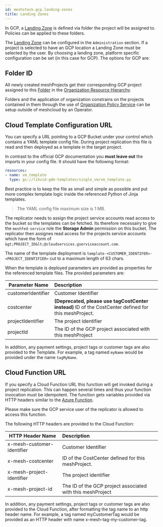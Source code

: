 ```yaml
---
id: meshstack.gcp.landing-zones
title: Landing Zones
---
```


In GCP, a [Landing Zone](./meshcloud.landing-zones.md) is defined via folder the project will be assigned to. Policies can be applied
to these folders.

The [Landing Zone](./meshcloud.landing-zones.md) can be configured in the `Administration` section. If a project is selected to have an GCP location a Landing Zone must be selected by the user. By choosing a landing zone, platform specific configuration can be set (in this case for GCP). The options for GCP are:

## Folder ID

All newly created meshProjects get their corresponding GCP project assigned to this [Folder](https://cloud.google.com/resource-manager/docs/creating-managing-folders) in the [Organization Resource Hierarchy](https://cloud.google.com/resource-manager/docs/cloud-platform-resource-hierarchy).

Folders and the application of organization constrains on the projects contained in them through the use of [Organization Policy Service](https://cloud.google.com/resource-manager/docs/organization-policy/overview) can be setup outside of meshcloud by an Operator.

## Cloud Template Configuration URL

You can specify a URL pointing to a GCP Bucket under your control which contains a YAML template config file. During project replication this file is read and then deployed as a template in the target project.

In contrast to the official GCP documentation you **must leave out** the imports in your config file. It should have the following format:

```yaml
resources:
- name: vm_template
  type: gs://likvid-gdm-templates/single_vm/vm_template.py
```

Best practice is to keep the file as small and simple as possible and put more complex template logic inside the referenced Python of Jinja templates.

> The YAML config file maximum size is 1 MB.

The replicator needs to assign the project service accounts read access to the bucket so the templates can be fetched. Its therefore necessairy to give the `meshfed-service` role the **Storage Admin** permission on this bucket. The replicator then assignes read access for the projects service accounts which have the form of `&gt;PROJECT_ID&lt;@cloudservices.gserviceaccount.com`.

The name of the template deployment is `template-<CUSTOMER_IDENTIFER>-<PROJECT_IDENTIFIER>` cut to a maximum length of 63 chars.

When the template is deployed parameters are provided as properties for the referenced template files. The provided parameters are:

| Parameter Name     | Description                                                                                           |
| ------------------ | :---------------------------------------------------------------------------------------------------- |
| customerIdentifier | Customer Identifier                                                                                   |
| costcenter         | **(Deprecated, please use tagCostCenter instead)** ID of the CostCenter defined for this meshProject. |
| projectIdentifier  | The project identifier                                                                                |
| projectId          | The ID of the GCP project associated with this meshProject                                            |

In addition, any payment settings, project tags or customer tags are also provided to the Template. For example, a tag named `myName` would be provided under the name `tagMyName`.

## Cloud Function URL

If you specify a Cloud Function URL this function will get invoked during a project replication. This can happen several times and thus your function invocation must be idempotent. The function gets variables provided via HTTP headers similar to the [Azure Function](./meshstack.azure.landing-zones.md#azure-function).

Please make sure the GCP service user of the replicator is allowed to access this function.

The following HTTP headers are provided to the Cloud Function:

| HTTP Header Name           | Description                                                |
| -------------------------- | :--------------------------------------------------------- |
| x-mesh-customer-identifier | Customer Identifier                                        |
| x-mesh-costcenter          | ID of the CostCenter defined for this meshProject.         |
| x-mesh-project-identifier  | The project identifier                                     |
| x-mesh-project-id          | The ID of the GCP project associated with this meshProject |

In addition, any payment settings, project tags or customer tags are also provided to the Cloud Function, after formatting the tag name to an http header name.
For example, a tag named myCustomerTag would be provided as an HTTP header with name x-mesh-tag-my-customer-tag.
